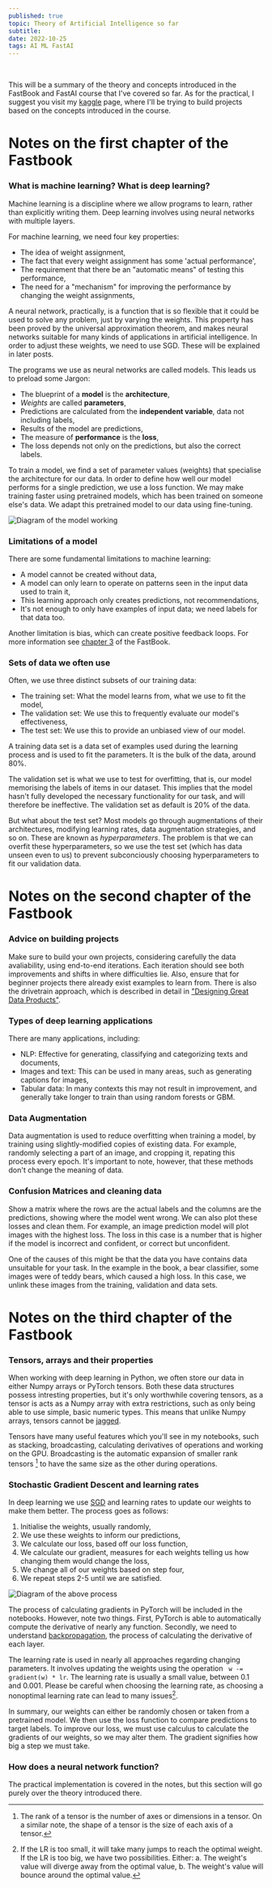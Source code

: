 ```yaml
---
published: true
topic: Theory of Artificial Intelligence so far
subtitle: 
date: 2022-10-25
tags: AI ML FastAI
---
```


<br>

This will be a summary of the theory and concepts introduced in the FastBook and FastAI course that I've covered so far. As for the practical, I suggest you visit
my [kaggle](https://www.kaggle.com/williamkasafir) page, where I'll be trying to build projects based on the concepts introduced in the course.

# Notes on the first chapter of the Fastbook

### What is machine learning? What is deep learning?

Machine learning is a discipline where we allow programs to learn, rather than explicitly writing them. Deep learning involves using neural networks with multiple layers.

For machine learning, we need four key properties:
 - The idea of weight assignment,
 - The fact that every weight assignment has some 'actual performance',
 - The requirement that there be an "automatic means" of testing this performance,
 - The need for a "mechanism" for improving the performance by changing the weight assignments,

A neural network, practically, is a function that is so flexible that it could be used to solve any problem, just by varying the weights. This property has been proved by the
universal approximation theorem, and makes neural networks suitable for many kinds of applications in artificial intelligence. In order to adjust these weights, we need to use SGD.
These will be explained in later posts.

The programs we use as neural networks are called models. This leads us to preload some Jargon:
- The blueprint of a **model** is the **architecture**,
- *Weights* are called **parameters**,
- Predictions are calculated from the **independent variable**, data not including labels,
- Results of the model are predictions,
- The measure of **performance** is the **loss**,
- The loss depends not only on the predictions, but also the correct labels.

To train a model, we find a set of parameter values (weights) that specialise the architecture for our data. In order to define how well our model performs for a single prediction, we use a loss function.
We may make training faster using pretrained models, which has been trained on someone else's data. We adapt this pretrained model to our data using fine-tuning.

![Diagram of the model working](/images/modeljargon.png)

### Limitations of a model

There are some fundamental limitations to machine learning:
- A model cannot be created without data,
- A model can only learn to operate on patterns seen in the input data used to train it,
- This learning approach only creates predictions, not recommendations,
- It's not enough to only have examples of input data; we need labels for that data too.

Another limitation is bias, which can create positive feedback loops. For more information see [chapter 3](https://nbviewer.org/github/fastai/fastbook/blob/master/03_ethics.ipynb) of the FastBook.

### Sets of data we often use
Often, we use three distinct subsets of our training data:
- The training set: What the model learns from, what we use to fit the model,
- The validation set: We use this to frequently evaluate our model's effectiveness,
- The test set: We use this to provide an unbiased view of our model.

A training data set is a data set of examples used during the learning process and is used to fit the parameters. It is the bulk of the data, around 80%.

The validation set is what we use to test for overfitting, that is, our model memorising the labels of items in our dataset. This implies that the model hasn't fully developed the necessary
functionality for our task, and will therefore be ineffective. The validation set as default is 20% of the data.

But what about the test set? Most models go through augmentations of their architectures, modifying learning rates, data augmentation strategies, and so on. These are known as *hyperparameters*.
The problem is that we can overfit these hyperparameters, so we use the test set (which has data unseen even to us) to prevent subconciously choosing hyperparameters to fit our validation data.

# Notes on the second chapter of the Fastbook

### Advice on building projects
Make sure to build your own projects, considering carefully the data avaliability, using end-to-end iterations. Each iteration should see both improvements and shifts in where difficulties lie.
Also, ensure that for beginner projects there already exist examples to learn from. There is also the drivetrain approach, which is described in detail in
["Designing Great Data Products"](https://www.oreilly.com/radar/drivetrain-approach-data-products/).

### Types of deep learning applications
There are many applications, including:
- NLP: Effective for generating, classifying and categorizing texts and documents,
- Images and text: This can be used in many areas, such as generating captions for images,
- Tabular data: In many contexts this may not result in improvement, and generally take longer to train than using random forests or GBM.

### Data Augmentation
Data augmentation is used to reduce overfitting when training a model, by training using slightly-modified copies of existing data. For example, randomly selecting a part of an image, and cropping it,
repating this process every epoch. It's important to note, however, that these methods don't change the meaning of data.

### Confusion Matrices and cleaning data
Show a matrix where the rows are the actual labels and the columns are the predictions, showing where the model went wrong. We can also plot these losses and clean them. For example, an
image prediction model will plot images with the highest loss. The loss in this case is a number that is higher if the model is incorrect and confident, or correct but unconfident.

One of the causes of this might be that the data you have contains data unsuitable for your task. In the example in the book, a bear classifier, some images were of teddy bears, which caused a high loss. In
this case, we unlink these images from the training, validation and data sets.

# Notes on the third chapter of the Fastbook

### Tensors, arrays and their properties
When working with deep learning in Python, we often store our data in either Numpy arrays or PyTorch tensors. Both these data structures possess intresting properties, but it's only worthwhile covering
tensors, as a tensor is acts as a Numpy array with extra restrictions, such as only being able to use simple, basic numeric types. This means that unlike Numpy arrays, tensors cannot be
[jagged](https://en.wikipedia.org/wiki/Jagged_array).

Tensors have many useful features which you'll see in my notebooks, such as stacking, broadcasting, calculating derivatives of operations and working on the GPU. Broadcasting is the automatic expansion
of smaller rank tensors [^1] to have the same size as the other during operations.

### Stochastic Gradient Descent and learning rates

In deep learning we use [SGD](https://realpython.com/gradient-descent-algorithm-python/) and learning rates to update our weights to make them better. The process goes as follows:

1. Initialise the weights, usually randomly,
2. We use these weights to inform our predictions,
3. We calculate our loss, based off our loss function,
4. We calculate our gradient, measures for each weights telling us how changing them would change the loss,
5. We change all of our weights based on step four,
6. We repeat steps 2-5 until we are satisfied.

![Diagram of the above process](/images/UpdateWeights.png)

The process of calculating gradients in PyTorch will be included in the notebooks. However, note two things. First, PyTorch is able to automatically compute the derivative of nearly any function.
Secondly, we need to understand [backpropagation](https://en.wikipedia.org/wiki/Backpropagation), the process of calculating the derivative of each layer.

The learning rate is used in nearly all approaches regarding changing parameters. It involves updating the weights using the operation ``` w -= gradient(w) * lr```. The learning rate is usually a small value,
between 0.1 and 0.001. Please be careful when choosing the learning rate, as choosing a nonoptimal learning rate can lead to many issues[^2].

In summary, our weights can either be randomly chosen or taken from a pretrained model. We then use the loss function to compare predictions to target labels. To improve our loss, we must use calculus to
calculate the gradients of our weights, so we may alter them. The gradient signifies how big a step we must take.

### How does a neural network function?

The practical implementation is covered in the notes, but this section will go purely over the theory introduced there.

[^1]: The rank of a tensor is the number of axes or dimensions in a tensor.
      On a similar note, the shape of a tensor is the size of each axis of a tensor.

[^2]: If the LR is too small, it will take many jumps to reach the optimal weight. If the LR is too big, we have two possibilities. Either:
      a. The weight's value will diverge away from the optimal value,
      b. The weight's value will bounce around the optimal value.

